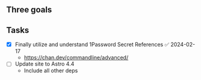 ## Three goals

## Tasks
- [x] Finally utilize and understand 1Password Secret References ✅ 2024-02-17
	- https://chan.dev/commandline/advanced/
- [ ] Update site to Astro 4.4
	- Include all other deps
